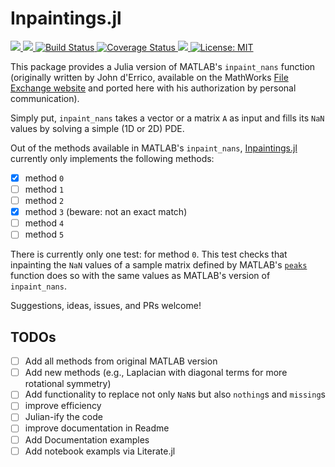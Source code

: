 # Inpaintings.jl

<p>
  <a href="https://briochemc.github.io/Inpaintings.jl/stable">
    <img src=https://img.shields.io/badge/docs-stable-blue.svg>
  </a>
  <a href="https://ci.appveyor.com/project/briochemc/Inpaintings-jl">
    <img src=https://ci.appveyor.com/api/projects/status/udbwakr621jbyvj1?svg=true>
  </a>
  <a href="https://travis-ci.com/briochemc/Inpaintings.jl">
    <img alt="Build Status" src="https://travis-ci.com/briochemc/Inpaintings.jl.svg?branch=master">
  </a>
  <a href='https://coveralls.io/github/briochemc/Inpaintings.jl?branch=master'>
    <img src='https://coveralls.io/repos/github/briochemc/Inpaintings.jl/badge.svg?branch=master' alt='Coverage Status' />
  </a>
  <a href="https://codecov.io/gh/briochemc/Inpaintings.jl">
    <img src="https://codecov.io/gh/briochemc/Inpaintings.jl/branch/master/graph/badge.svg" />
  </a>
  <a href="https://github.com/briochemc/Inpaintings.jl/blob/master/LICENSE">
    <img alt="License: MIT" src="https://img.shields.io/badge/License-MIT-yellow.svg">
  </a>
</p>

This package provides a Julia version of MATLAB's `inpaint_nans` function (originally written by John d'Errico, available on the MathWorks [File Exchange website](https://www.mathworks.com/matlabcentral/fileexchange/4551-inpaint_nans) and ported here with his authorization by personal communication).

Simply put, `inpaint_nans` takes a vector or a matrix `A` as input and fills its `NaN` values by solving a simple (1D or 2D) PDE.

Out of the methods available in MATLAB's `inpaint_nans`, [Inpaintings.jl](https://github.com/briochemc/Inpaintings.jl) currently only implements the following methods:
- [x] method `0`
- [ ] method `1`
- [ ] method `2`
- [x] method `3` (beware: not an exact match)
- [ ] method `4`
- [ ] method `5`

There is currently only one test: for method `0`. 
This test checks that inpainting the `NaN` values of a sample matrix defined by MATLAB's [`peaks`](https://www.mathworks.com/help/matlab/ref/peaks.html) function does so with the same values as MATLAB's version of `inpaint_nans`.

Suggestions, ideas, issues, and PRs welcome!

## TODOs

- [ ] Add all methods from original MATLAB version
- [ ] Add new methods (e.g., Laplacian with diagonal terms for more rotational symmetry)
- [ ] Add functionality to replace not only `NaN`s but also `nothing`s and `missing`s
- [ ] improve efficiency
- [ ] Julian-ify the code
- [ ] improve documentation in Readme
- [ ] Add Documentation examples
- [ ] Add notebook exampls via Literate.jl
